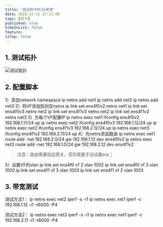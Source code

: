 ```yaml
---
title: '验证网卡PCIe带宽'
date: 2020-12-15 17:31:00
tags: [网卡]
published: true
hideInList: false
feature: 
isTop: false
---
```


## 1. 测试拓扑

![测试拓扑](https://rexrock.github.io/post-images/1630569600330.png)

## 2. 配置脚本

1）添加network namespace
ip netns add net1
ip netns add net2
ip netns add net3
2）将VF添加到对应netns
ip link set ens4f0v2 netns net1
ip link set ens4f0v3 netns net2
ip link set ens4f1v3 netns net2
ip link set ens4f1v2 netns net3
3）为每个VF配置IP
ip netns exec net1 ifconfig ens4f0v2 192.168.1.11/24 up
ip netns exec net2 ifconfig ens4f0v3 192.168.1.12/24 up
ip netns exec net2 ifconfig ens4f1v3 192.168.2.12/24 up
ip netns exec net3 ifconfig ens4f1v2 192.168.2.11/24 up
4）为netns添加路由
ip netns exec net1 route add -net 192.168.2.0/24 gw 192.168.1.12 dev ens4f0v2
ip netns exec net3 route add -net 192.168.1.0/24 gw 192.168.2.12 dev ens4f1v2

> 注意：路由需要指定网关，否则需要手动设置arp；

5）设置VF的vlan
ip link set ens4f0 vf 2 vlan 1002
ip link set ens4f0 vf 3 vlan 1002
ip link set ens4f1 vf 3 vlan 1003
ip link set ens4f1 vf 2 vlan 1003

## 3. 带宽测试
测试方法1：
ip netns exec net2 iperf -s -i1
ip netns exec net1 iperf -c 192.168.1.12 -i1 -t6000 -P4

测试方法2：
ip netns exec net3 iperf -s -i1
ip netns exec net1 iperf -c 192.168.2.11 -i1 -t6000 -P4
